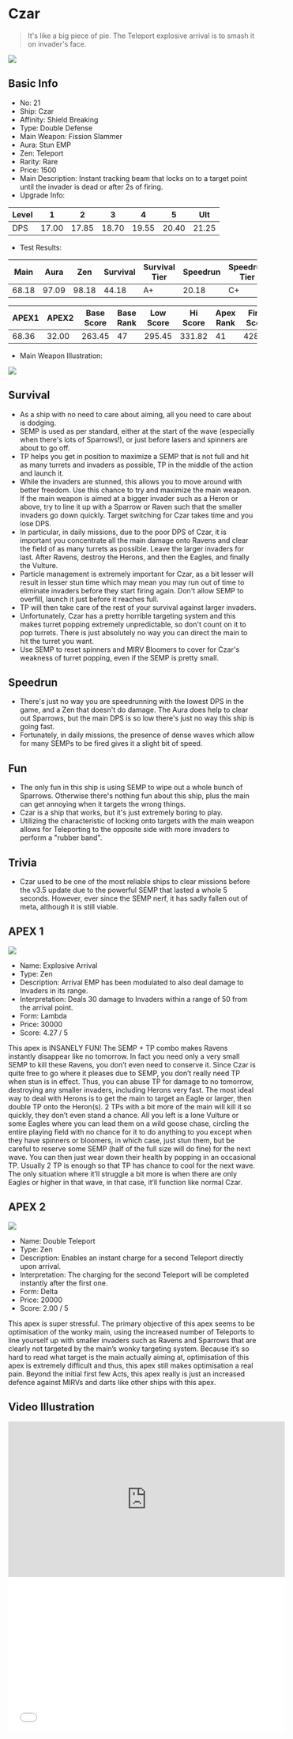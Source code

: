 # Czar

> It's like a big piece of pie. The Teleport explosive arrival is to smash it on invader's face.

<img src="/ships/ship_21.png" style={{zoom:1}}/>

## Basic Info

- No: 21
- Ship: Czar
- Affinity: Shield Breaking
- Type: Double Defense
- Main Weapon: Fission Slammer
- Aura: Stun EMP
- Zen: Teleport
- Rarity: Rare
- Price: 1500
- Main Description: Instant tracking beam that locks on to a target point until the invader is dead or after 2s of firing.
- Upgrade Info: 

| Level | 1 | 2 | 3 | 4 | 5 | Ult |
|--|--|--|--|--|--|--|
| DPS | 17.00 | 17.85 | 18.70 | 19.55 | 20.40 | 21.25 |

- Test Results: 

| Main | Aura | Zen | Survival | Survival Tier | Speedrun | Speedrun Tier | Fun | Fun Tier |
|--|--|--|--|--|--|--|--|--|
| 68.18 | 97.09 | 98.18 | 44.18 | A+ | 20.18 | C+ | 32.18 | B |

| APEX1 | APEX2 | Base Score | Base Rank | Low Score | Hi Score | Apex Rank | Final Score | FinalRank |
|--|--|--|--|--|--|--|--|--|
| 68.36 | 32.00 | 263.45 | 47 | 295.45 | 331.82 | 41 | 428.36 | 43 |

- Main Weapon Illustration:

<img src="/illustration/main_21.gif" style={{zoom:1}}/>

## Survival

- As a ship with no need to care about aiming, all you need to care about is dodging.
- SEMP is used as per standard, either at the start of the wave (especially when there's lots of Sparrows!), or just before lasers and spinners are about to go off.
- TP helps you get in position to maximize a SEMP that is not full and hit as many turrets and invaders as possible, TP in the middle of the action and launch it.
- While the invaders are stunned, this allows you to move around with better freedom. Use this chance to try and maximize the main weapon. If the main weapon is aimed at a bigger invader such as a Heron or above, try to line it up with a Sparrow or Raven such that the smaller invaders go down quickly. Target switching for Czar takes time and you lose DPS.
- In particular, in daily missions, due to the poor DPS of Czar, it is important you concentrate all the main damage onto Ravens and clear the field of as many turrets as possible. Leave the larger invaders for last. After Ravens, destroy the Herons, and then the Eagles, and finally the Vulture.
- Particle management is extremely important for Czar, as a bit lesser will result in lesser stun time which may mean you may run out of time to eliminate invaders before they start firing again. Don't allow SEMP to overfill, launch it just before it reaches full.
- TP will then take care of the rest of your survival against larger invaders.
- Unfortunately, Czar has a pretty horrible targeting system and this makes turret popping extremely unpredictable, so don't count on it to pop turrets. There is just absolutely no way you can direct the main to hit the turret you want.
- Use SEMP to reset spinners and MIRV Bloomers to cover for Czar's weakness of turret popping, even if the SEMP is pretty small.

## Speedrun

- There's just no way you are speedrunning with the lowest DPS in the game, and a Zen that doesn't do damage. The Aura does help to clear out Sparrows, but the main DPS is so low there's just no way this ship is going fast.
- Fortunately, in daily missions, the presence of dense waves which allow for many SEMPs to be fired gives it a slight bit of speed.

## Fun

- The only fun in this ship is using SEMP to wipe out a whole bunch of Sparrows. Otherwise there's nothing fun about this ship, plus the main can get annoying when it targets the wrong things.
- Czar is a ship that works, but it's just extremely boring to play.
- Utilizing the characteristic of locking onto targets with the main weapon allows for Teleporting to the opposite side with more invaders to perform a "rubber band".

## Trivia

- Czar used to be one of the most reliable ships to clear missions before the v3.5 update due to the powerful SEMP that lasted a whole 5 seconds. However, ever since the SEMP nerf, it has sadly fallen out of meta, although it is still viable.

## APEX 1

<img src="/ships/ship_21_apex_1.png" style={{zoom:1}}/>

- Name: Explosive Arrival
- Type: Zen
- Description: Arrival EMP has been modulated to also deal damage to Invaders in its range.
- Interpretation: Deals 30 damage to Invaders within a range of 50 from the arrival point.
- Form: Lambda
- Price: 30000
- Score: 4.27 / 5

This apex is INSANELY FUN! The SEMP + TP combo makes Ravens instantly disappear like no tomorrow. In fact you need only a very small SEMP to kill these Ravens, you don’t even need to conserve it. Since Czar is quite free to go where it pleases due to SEMP, you don’t really need TP when stun is in effect. Thus, you can abuse TP for damage to no tomorrow, destroying any smaller invaders, including Herons very fast. The most ideal way to deal with Herons is to get the main to target an Eagle or larger, then double TP onto the Heron(s). 2 TPs with a bit more of the main will kill it so quickly, they don’t even stand a chance. All you left is a lone Vulture or some Eagles where you can lead them on a wild goose chase, circling the entire playing field with no chance for it to do anything to you except when they have spinners or bloomers, in which case, just stun them, but be careful to reserve some SEMP (half of the full size will do fine) for the next wave. You can then just wear down their health by popping in an occasional TP. Usually 2 TP is enough so that TP has chance to cool for the next wave. The only situation where it’ll struggle a bit more is when there are only Eagles or higher in that wave, in that case, it’ll function like normal Czar.

## APEX 2

<img src="/ships/ship_21_apex_2.png" style={{zoom:1}}/>

- Name: Double Teleport
- Type: Zen
- Description: Enables an instant charge for a second Teleport directly upon arrival.
- Interpretation: The charging for the second Teleport will be completed instantly after the first one.
- Form: Delta
- Price: 20000
- Score: 2.00 / 5

This apex is super stressful. The primary objective of this apex seems to be optimisation of the wonky main, using the increased number of Teleports to line yourself up with smaller invaders such as Ravens and Sparrows that are clearly not targeted by the main’s wonky targeting system. Because it’s so hard to read what target is the main actually aiming at, optimisation of this apex is extremely difficult and thus, this apex still makes optimisation a real pain. Beyond the initial first few Acts, this apex really is just an increased defence against MIRVs and darts like other ships with this apex.

## Video Illustration

<iframe width="560" height="315" src="https://www.youtube.com/embed/h9J-DaJLHz4?si=SRh4ILfuqGWUwhCk" title="YouTube video player" frameborder="0" allow="accelerometer; autoplay; clipboard-write; encrypted-media; gyroscope; picture-in-picture; web-share" referrerpolicy="strict-origin-when-cross-origin" allowfullscreen></iframe>

<br/>

<iframe width="560" height="315" src="//player.bilibili.com/player.html?aid=740630391&bvid=BV1wk4y1E7eC&cid=1116576492&p=1&autoplay=false" scrolling="no" border="0" frameborder="no" allow="accelerometer; autoplay; clipboard-write; encrypted-media; gyroscope; picture-in-picture; web-share" framespacing="0" allowfullscreen="true"> </iframe>
